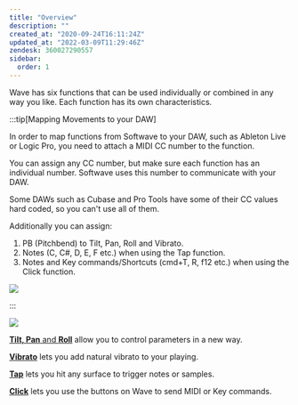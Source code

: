 ```yaml
---
title: "Overview"
description: ""
created_at: "2020-09-24T16:11:24Z"
updated_at: "2022-03-09T11:29:46Z"
zendesk: 360027290557
sidebar:
  order: 1
---
```


Wave has six functions that can be used individually or combined in any way you like. Each function has its own characteristics.

:::tip[Mapping Movements to your DAW]

In order to map functions from Softwave to your DAW, such as Ableton Live or Logic Pro, you need to attach a MIDI CC number to the function.

You can assign any CC number, but make sure each function has an individual number.
Softwave uses this number to communicate with your DAW.

Some DAWs such as Cubase and Pro Tools have some of their CC values hard coded, so you can't use all of them.

Additionally you can assign:

1. PB (Pitchbend) to Tilt, Pan, Roll and Vibrato.
2. Notes (C, C#, D, E, F etc.) when using the Tap function.
3. Notes and Key commands/Shortcuts (cmd+T, R, f12 etc.) when using the Click function.

![](/images/article_360013618957_image_0.gif)

:::

![](/images/article_360013618957_image_1.png)

[**Tilt, Pan** and **Roll**](/wave-for-music/functions/tilt-pan-roll) allow you to control parameters in a new way.

[**Vibrato**](/wave-for-music/functions/vibrato) lets you add natural vibrato to your playing.

[**Tap**](/wave-for-music/functions/tap) lets you hit any surface to trigger notes or samples.

[**Click**](/wave-for-music/functions/click) lets you use the buttons on Wave to send MIDI or Key commands.
